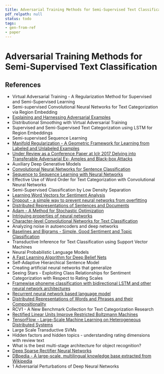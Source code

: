```yaml
---
title: Adversarial Training Methods for Semi-Supervised Text Classification
pdf_relpath: null
status: todo
tags:
- gen-from-ref
- paper
---
```


# Adversarial Training Methods for Semi-Supervised Text Classification

## References

- Virtual Adversarial Training - A Regularization Method for Supervised and Semi-Supervised Learning
- Semi-supervised Convolutional Neural Networks for Text Categorization via Region Embedding
- [Explaining and Harnessing Adversarial Examples](./explaining-and-harnessing-adversarial-examples.md)
- Distributional Smoothing with Virtual Adversarial Training
- Supervised and Semi-Supervised Text Categorization using LSTM for Region Embeddings
- Semi-supervised Sequence Learning
- [Manifold Regularization - A Geometric Framework for Learning from Labeled and Unlabeled Examples](./manifold-regularization-a-geometric-framework-for-learning-from-labeled-and-unlabeled-examples.md)
- [Under Review as a Conference Paper at Iclr 2017 Delving into Transferable Adversarial Ex- Amples and Black-box Attacks](./under-review-as-a-conference-paper-at-iclr-2017-delving-into-transferable-adversarial-ex-amples-and-black-box-attacks.md)
- Auxiliary Deep Generative Models
- [Convolutional Neural Networks for Sentence Classification](./convolutional-neural-networks-for-sentence-classification.md)
- [Sequence to Sequence Learning with Neural Networks](./sequence-to-sequence-learning-with-neural-networks.md)
- Effective Use of Word Order for Text Categorization with Convolutional Neural Networks
- Semi-Supervised Classification by Low Density Separation
- [Learning Word Vectors for Sentiment Analysis](./learning-word-vectors-for-sentiment-analysis.md)
- [Dropout - a simple way to prevent neural networks from overfitting](./dropout-a-simple-way-to-prevent-neural-networks-from-overfitting.md)
- [Distributed Representations of Sentences and Documents](./distributed-representations-of-sentences-and-documents.md)
- [Adam - A Method for Stochastic Optimization](./adam-a-method-for-stochastic-optimization.md)
- [Intriguing properties of neural networks](./intriguing-properties-of-neural-networks.md)
- [Character-level Convolutional Networks for Text Classification](./character-level-convolutional-networks-for-text-classification.md)
- Analyzing noise in autoencoders and deep networks
- [Baselines and Bigrams - Simple, Good Sentiment and Topic Classification](./baselines-and-bigrams-simple-good-sentiment-and-topic-classification.md)
- Transductive Inference for Text Classification using Support Vector Machines
- Neural Probabilistic Language Models
- [A Fast Learning Algorithm for Deep Belief Nets](./a-fast-learning-algorithm-for-deep-belief-nets.md)
- Self-Adaptive Hierarchical Sentence Model
- Creating artificial neural networks that generalize
- Seeing Stars - Exploiting Class Relationships for Sentiment Categorization with Respect to Rating Scales
- [Framewise phoneme classification with bidirectional LSTM and other neural network architectures](./framewise-phoneme-classification-with-bidirectional-lstm-and-other-neural-network-architectures.md)
- [Recurrent neural network based language model](./recurrent-neural-network-based-language-model.md)
- [Distributed Representations of Words and Phrases and their Compositionality](./distributed-representations-of-words-and-phrases-and-their-compositionality.md)
- RCV1 - A New Benchmark Collection for Text Categorization Research
- [Rectified Linear Units Improve Restricted Boltzmann Machines](./rectified-linear-units-improve-restricted-boltzmann-machines.md)
- [TensorFlow - Large-Scale Machine Learning on Heterogeneous Distributed Systems](./tensorflow-large-scale-machine-learning-on-heterogeneous-distributed-systems.md)
- Large Scale Transductive SVMs
- Hidden factors and hidden topics - understanding rating dimensions with review text
- What is the best multi-stage architecture for object recognition?
- [Deep Sparse Rectifier Neural Networks](./deep-sparse-rectifier-neural-networks.md)
- [DBpedia - A large-scale, multilingual knowledge base extracted from Wikipedia](./dbpedia-a-large-scale-multilingual-knowledge-base-extracted-from-wikipedia.md)
- 1 Adversarial Perturbations of Deep Neural Networks

